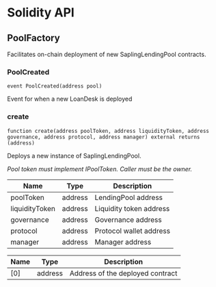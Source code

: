 # Solidity API

## PoolFactory

Facilitates on-chain deployment of new SaplingLendingPool contracts.

### PoolCreated

```solidity
event PoolCreated(address pool)
```

Event for when a new LoanDesk is deployed

### create

```solidity
function create(address poolToken, address liquidityToken, address governance, address protocol, address manager) external returns (address)
```

Deploys a new instance of SaplingLendingPool.

_Pool token must implement IPoolToken. 
     Caller must be the owner._

| Name | Type | Description |
| ---- | ---- | ----------- |
| poolToken | address | LendingPool address |
| liquidityToken | address | Liquidity token address |
| governance | address | Governance address |
| protocol | address | Protocol wallet address |
| manager | address | Manager address |

| Name | Type | Description |
| ---- | ---- | ----------- |
| [0] | address | Address of the deployed contract |

